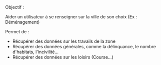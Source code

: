Objectif :

Aider un utilisateur à se renseigner sur la ville de son choix (Ex : Déménagement)

Permet de : 

- Récupérer des données sur les travails de la zone
- Récupérer des données générales, comme la délinquance, le nombre d'habitats, l'incivilité...
- Récupérer des données sur les loisirs (Course...)
